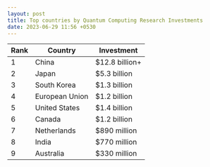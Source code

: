 ```yaml
---
layout: post
title: Top countries by Quantum Computing Research Investments
date: 2023-06-29 11:56 +0530
---
```


| Rank | Country | Investment |
|---|---|---|
| 1 | China | $12.8 billion+ |
| 2 | Japan | $5.3 billion |
| 3 | South Korea | $1.3 billion |
| 4 | European Union | $1.2 billion |
| 5 | United States | $1.4 billion |
| 6 | Canada | $1.2 billion |
| 7 | Netherlands | $890 million |
| 8 | India | $770 million |
| 9 | Australia | $330 million |



